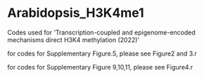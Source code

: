 # Arabidopsis_H3K4me1
Codes used for 'Transcription-coupled and epigenome-encoded mechanisms direct H3K4 methylation (2022)'

for codes for Supplementary Figure.5, please see Figure2 and 3.r

for codes for Supplementary Figure 9,10,11, please see Figure4.r
